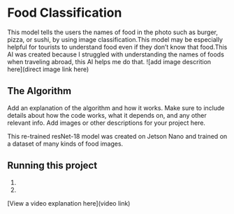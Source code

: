 # Food Classification

This model tells the users the names of food in the photo such as burger, pizza, or sushi, by using image classification.This model may be especially helpful for tourists to understand food even if they don’t know that food.This AI was created because I struggled with understanding the names of foods when traveling abroad, this AI helps me do that.
![add image descrition here](direct image link here)

## The Algorithm

Add an explanation of the algorithm and how it works. Make sure to include details about how the code works, what it depends on, and any other relevant info. Add images or other descriptions for your project here. 

This re-trained resNet-18 model was created on Jetson Nano and trained on a dataset of many kinds of food images.


## Running this project

1. 
2. 

[View a video explanation here](video link)
